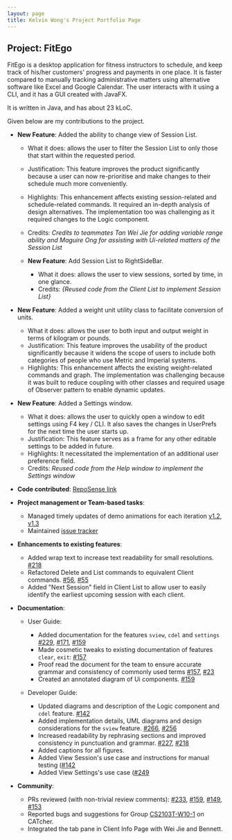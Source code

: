 ```yaml
---
layout: page
title: Kelvin Wong's Project Portfolio Page
---
```


## Project: FitEgo

FitEgo is a desktop application for fitness instructors to schedule, and keep track of his/her customers' progress and payments in one place. 
It is faster compared to manually tracking administrative matters using alternative software like Excel and Google Calendar. The user interacts with it using a CLI, and it has a GUI created with JavaFX. 

It is written in Java, and has about 23 kLoC.

Given below are my contributions to the project.

* **New Feature**: Added the ability to change view of Session List.
  * What it does: allows the user to filter the Session List to only those that start within the requested period.
  * Justification: This feature improves the product significantly because a user can now re-prioritise and make changes to their schedule much more conveniently.
  * Highlights: This enhancement affects existing session-related and schedule-related commands. It required an in-depth analysis of design alternatives. The implementation too was challenging as it required changes to the Logic component.
  * Credits: *Credits to teammates Tan Wei Jie for adding variable range ability and Maguire Ong for assisting with Ui-related matters of the Session List*
  
  * **New Feature**: Add Session List to RightSideBar.
    * What it does: allows the user to view sessions, sorted by time, in one glance.
    * Credits: *{Reused code from the Client List to implement Session List}*

* **New Feature**: Added a weight unit utility class to facilitate conversion of units.
  * What it does: allows the user to both input and output weight in terms of kilogram or pounds.
  * Justification: This feature improves the usability of the product significantly because it widens the scope of users to include both categories of people who use Metric and Imperial systems.
  * Highlights: This enhancement affects the existing weight-related commands and graph. 
    The implementation was challenging because it was built to reduce coupling with other classes and required usage of Observer pattern to enable dynamic updates.
  
* **New Feature**: Added a Settings window.
  * What it does: allows the user to quickly open a window to edit settings using F4 key / CLI. It also saves the changes in UserPrefs for the next time the user starts up.
  * Justification: This feature serves as a frame for any other editable settings to be added in future.
  * Highlights: It necessitated the implementation of an additional user preference field. 
  * Credits: *Reused code from the Help window to implement the Settings window*

* **Code contributed**: [RepoSense link](https://nus-cs2103-ay2021s1.github.io/tp-dashboard/#breakdown=true&search=kelvinvin&sort=groupTitle&sortWithin=title&since=2020-08-14&timeframe=commit&mergegroup=&groupSelect=groupByRepos&checkedFileTypes=docs~functional-code~test-code~other&tabOpen=true&tabType=authorship&tabAuthor=kelvinvin&tabRepo=AY2021S1-CS2103T-T13-3%2Ftp%5Bmaster%5D&authorshipIsMergeGroup=false&authorshipFileTypes=docs~functional-code~test-code)

* **Project management or Team-based tasks**:
  * Managed timely updates of demo animations for each iteration [v1.2](https://imgur.com/a/loBT8Cb), [v1.3](https://hackmd.io/Eo7Gsii8RTWRlDLykD35LQ)
  * Maintained [issue tracker](https://github.com/AY2021S1-CS2103T-T13-3/tp/issues)
  
* **Enhancements to existing features**:
  * Added wrap text to increase text readability for small resolutions. [\#218](https://github.com/AY2021S1-CS2103T-T13-3/tp/pull/218)
  * Refactored Delete and List commands to equivalent Client commands. [\#56](https://github.com/AY2021S1-CS2103T-T13-3/tp/pull/56), [\#55](https://github.com/AY2021S1-CS2103T-T13-3/tp/pull/55)
  * Added "Next Session" field in Client List to allow user to easily identify the earliest upcoming session with each client.
  
* **Documentation**:
  * User Guide:
    * Added documentation for the features `sview`, `cdel` and `settings` [\#229](https://github.com/AY2021S1-CS2103T-T13-3/tp/pull/229), [\#171](https://github.com/AY2021S1-CS2103T-T13-3/tp/pull/171), [\#159](https://github.com/AY2021S1-CS2103T-T13-3/tp/pull/159) 
    * Made cosmetic tweaks to existing documentation of features `clear`, `exit`: [\#157](https://github.com/AY2021S1-CS2103T-T13-3/tp/pull/157)
    * Proof read the document for the team to ensure accurate grammar and consistency of commonly used terms [\#157](https://github.com/AY2021S1-CS2103T-T13-3/tp/pull/157), [\#23](https://github.com/AY2021S1-CS2103T-T13-3/tp/pull/23)
    * Created an annotated diagram of Ui components. [\#159](https://github.com/AY2021S1-CS2103T-T13-3/tp/pull/159)

  * Developer Guide:
    * Updated diagrams and description of the Logic component and `cdel` feature. [\#142](https://github.com/AY2021S1-CS2103T-T13-3/tp/pull/142)
    * Added implementation details, UML diagrams and design considerations for the `sview` feature. [\#266](https://github.com/AY2021S1-CS2103T-T13-3/tp/pull/266), [\#256](https://github.com/AY2021S1-CS2103T-T13-3/tp/pull/256)
    * Increased readability by rephrasing sections and improved consistency in punctuation and grammar. [\#227](https://github.com/AY2021S1-CS2103T-T13-3/tp/pull/227), [\#218](https://github.com/AY2021S1-CS2103T-T13-3/tp/pull/218)
    * Added captions for all figures.
    * Added View Session's use case and instructions for manual testing ([\#142](https://github.com/AY2021S1-CS2103T-T13-3/tp/pull/142)
    * Added View Settings's use case ([\#249](https://github.com/AY2021S1-CS2103T-T13-3/tp/pull/249)
    
* **Community**:
  * PRs reviewed (with non-trivial review comments): [\#233](https://github.com/AY2021S1-CS2103T-T13-3/tp/pull/233), [\#159](https://github.com/AY2021S1-CS2103T-T13-3/tp/pull/159), [\#149](https://github.com/AY2021S1-CS2103T-T13-3/tp/pull/149), [\#153](https://github.com/AY2021S1-CS2103T-T13-3/tp/pull/153)
  * Reported bugs and suggestions for Group [CS2103T-W10-1](https://ay2021s1-cs2103t-w10-1.github.io/tp/UserGuide.html) on CATcher.
  * Integrated the tab pane in Client Info Page with Wei Jie and Bennett.
